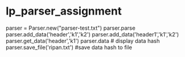 lp_parser_assignment
====================


parser = Parser.new("parser-test.txt")
parser.parse
parser.add_data('header','k1','k2')
parser.add_data('header1','k1','k2')
parser.get_data('header','k1')
parser.data # display data hash
parser.save_file('ripan.txt') #save data hash to file
